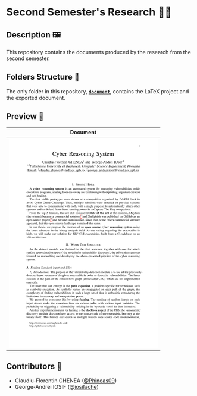 # Second Semester's Research 🧑‍🎓

## Description 🖼️

This repository contains the documents produced by the research from the second semester.

## Folders Structure 📁

The only folder in this repository, **[`document`](document)**, contains the LaTeX project and the exported document.

## Preview 👀

| Document                                                                                                           |
| ------------------------------------------------------------------------------------------------------------------ |
| <a href="document/export.pdf"><kbd><img src="document/preview.png" width="400px" alt="Document preview"></kbd></a> |

## Contributors 🤝

- Claudiu-Florentin GHENEA ([@Phineas09](https://github.com/Phineas09))
- George-Andrei IOSIF ([@iosifache](https://github.com/iosifache))